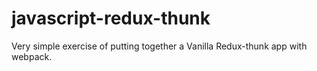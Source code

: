 # javascript-redux-thunk
Very simple exercise of putting together a Vanilla Redux-thunk app with webpack.
